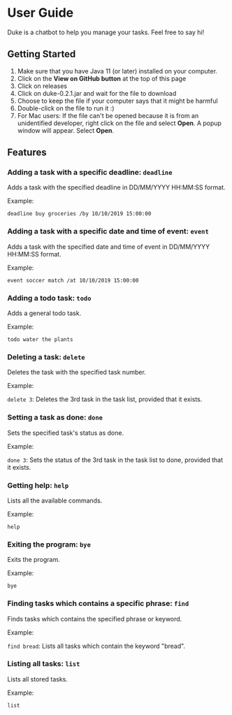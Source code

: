 # User Guide

Duke is a chatbot to help you manage your tasks. Feel free to say hi!

## Getting Started
1. Make sure that you have Java 11 (or later) installed on your computer.
2. Click on the **View on GitHub button** at the top of this page
3. Click on releases
4. Click on duke-0.2.1.jar and wait for the file to download
5. Choose to keep the file if your computer says that it might be harmful
6. Double-click on the file to run it :)
7. For Mac users: If the file can't be opened because it is from an unidentified developer, right click on the file and select **Open**. A popup window will appear. Select **Open**.

## Features 

### Adding a task with a specific deadline: `deadline`
Adds a task with the specified deadline in DD/MM/YYYY HH:MM:SS format.

Example: 

`deadline buy groceries /by 10/10/2019 15:00:00`

### Adding a task with a specific date and time of event: `event`
Adds a task with the specified date and time of event in DD/MM/YYYY HH:MM:SS format.

Example: 

`event soccer match /at 10/10/2019 15:00:00`

### Adding a todo task: `todo`
Adds a general todo task.

Example: 

`todo water the plants`

### Deleting a task: `delete`
Deletes the task with the specified task number.

Example: 

`delete 3`: Deletes the 3rd task in the task list, provided that it exists.

### Setting a task as done: `done`
Sets the specified task's status as done.

Example: 

`done 3`: Sets the status of the 3rd task in the task list to done, provided that it exists.

### Getting help: `help`
Lists all the available commands.

Example: 

`help`

### Exiting the program: `bye`
Exits the program.

Example: 

`bye`

### Finding tasks which contains a specific phrase: `find`
Finds tasks which contains the specified phrase or keyword.

Example: 

`find bread`: Lists all tasks which contain the keyword "bread".

### Listing all tasks: `list`
Lists all stored tasks.

Example: 

`list`
